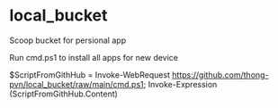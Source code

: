 # local_bucket
Scoop bucket for persional app


Run cmd.ps1 to install all apps for new device

$ScriptFromGithHub = Invoke-WebRequest https://github.com/thong-pvn/local_bucket/raw/main/cmd.ps1; Invoke-Expression $($ScriptFromGithHub.Content)
